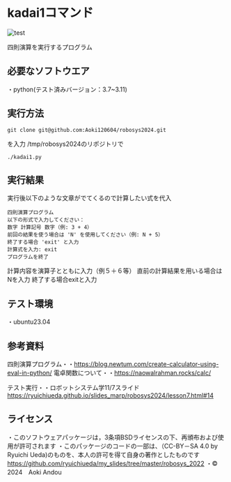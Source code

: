# kadai1コマンド
![test](https://github.com/Aoki120604/robosys2024/actions/workflows/test.yml/badge.svg)

四則演算を実行するプログラム
## 必要なソフトウエア
・python(テスト済みバージョン：3.7~3.11)
## 実行方法
~~~
git clone git@github.com:Aoki120604/robosys2024.git
~~~
を入力
/tmp/robosys2024のリポジトリで
~~~
./kadai1.py
~~~
## 実行結果
実行後以下のような文章がでてくるので計算したい式を代入
~~~
四則演算プログラム
以下の形式で入力してください：
数字 計算記号 数字（例: 3 + 4）
前回の結果を使う場合は 'N' を使用してください（例: N + 5）
終了する場合 'exit' と入力
計算式を入力: exit
プログラムを終了
~~~
計算内容を演算子とともに入力（例５＋６等）
直前の計算結果を用いる場合はNを入力
終了する場合exitと入力
## テスト環境
・ubuntu23.04
## 参考資料
四則演算プログラム・・https://blog.newtum.com/create-calculator-using-eval-in-python/
電卓関数について・・https://naowalrahman.rocks/calc/

テスト実行・・ロボットシステム学11/7スライド　https://ryuichiueda.github.io/slides_marp/robosys2024/lesson7.html#14
## ライセンス
・このソフトウェアパッケージは，3条項BSDライセンスの下、再頒布および使用が許可されます
・このパッケージのコードの一部は、（CC-BY－SA 4.0 by Ryuichi Ueda)のものを、本人の許可を得て自身の著作としたものです
https://github.com/ryuichiueda/my_slides/tree/master/robosys_2022
・©　2024　Aoki Andou 


